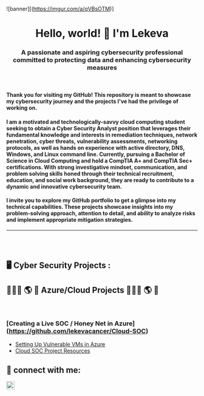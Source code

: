 ![banner][(https://imgur.com/a/qVBsOTM)]
<h1 align="center">Hello, world! 👋 I'm Lekeva </h1>
<h3 align="center">A passionate and aspiring cybersecurity professional committed to protecting data and enhancing cybersecurity measures</h3>
 <br />

#### Thank you for visiting my GitHub! This repository is meant to showcase my cybersecurity journey and the projects I've had the privilege of working on.

#### I am a motivated and technologically-savvy cloud computing student seeking to obtain a Cyber Security Analyst position that leverages their fundamental knowledge and interests in remediation techniques, network penetration, cyber threats, vulnerability assessments, networking protocols, as well as hands on experience with active directory, DNS, Windows, and Linux command line. Currently, pursuing a Bachelor of Science in Cloud Computing and hold a CompTIA A+ and CompTIA Sec+ certifications. With strong investigative mindset, communication, and problem solving skills honed through their technical recruitment, education, and social work background, they are ready to contribute to a dynamic and innovative cybersecurity team.


#### I invite you to explore my GitHub portfolio to get a glimpse into my technical capabilities. These projects showcase insights into my problem-solving approach, attention to detail, and ability to analyze risks and implement appropriate mitigation strategies.



---



 <br />
 <br />


<h2>  🖥️ Cyber Security Projects  :</h2>



<div>





<h2>👨🏻‍💻 🌎 🔐 Azure/Cloud Projects 👨🏻‍💻 🌎 🔐</h2>
 <br />
  
  ### [Creating a Live SOC / Honey Net in Azure] (https://github.com/lekevacancer/Cloud-SOC)
  - [Setting Up Vulnerable VMs in Azure](https://github.com/AmiliaSalva/Azure-VM-Prep/blob/main/README.md)
  - [Cloud SOC Project Resources](https://github.com/AmiliaSalva/Cloud-SOC-Project-Resources)

  
  

 
<h2> 📲 connect with me:</h2>
  
[<img align="left" alt="Amilia | LinkedIn" width="22px" src="https://cdn.jsdelivr.net/npm/simple-icons@v3/icons/linkedin.svg" />][linkedin]

[linkedin]: https://www.linkedin.com/in/amiliasalvatore/






